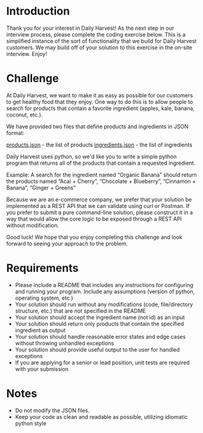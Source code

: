 # Introduction

Thank you for your interest in Daily Harvest! As the next step in our interview process, please complete the coding exercise below. This is a simplified instance  of the sort of functionality that we build for Daily Harvest customers. We may build off of your solution to this exercise in the on-site interview. Enjoy!

# Challenge

At Daily Harvest, we want to make it as easy as possible for our customers to get healthy food that they enjoy. One way to do this is to allow people to search   for products that contain a favorite ingredient (apples, kale, banana, coconut, etc.).

We have provided two files that define products and ingredients in JSON format:

[products.json](https://raw.githubusercontent.com/daily-harvest/opportunities/master/web-1/data/products.json) - the list of products
[ingredients.json](https://raw.githubusercontent.com/daily-harvest/opportunities/master/web-1/data/ingredients.json) - the list of ingredients

Daily Harvest uses python, so we'd like you to write a simple python program that returns all of the products that contain a requested ingredient.

Example: A search for the ingredient named “Organic Banana” should return the products named “Acai + Cherry”, “Chocolate + Blueberry”, “Cinnamon + Banana”, “Ginger + Greens”

Because we are an e-commerce company, we prefer that your solution be implemented as a REST API that we can validate using curl or Postman. If you prefer to submit a pure command-line solution, please construct it in a way that would allow the core logic to be exposed through a REST API without modification.

Good luck! We hope that you enjoy completing this challenge and look forward to seeing your approach to the problem.

# Requirements

* Please include a README that includes any instructions for configuring and running your program. Include any assumptions (version of python, operating system, etc.)
* Your solution should run without any modifications (code, file/directory structure, etc.) that are not specified in the README
* Your solution should accept the ingredient name (not id) as an input
* Your solution should return only products that contain the specified ingredient as output
* Your solution should handle reasonable error states and edge cases without throwing unhandled exceptions
* Your solution should provide useful output to the user for handled exceptions
* If you are applying for a senior or lead position, unit tests are required with your submission

# Notes

* Do not modify the JSON files.
* Keep your code as clean and readable as possible, utilizing idiomatic python style

